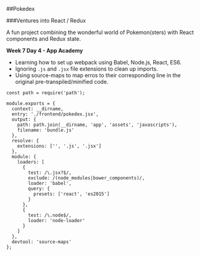 ##Pokedex

###Ventures into React / Redux

A fun project combining the wonderful world of Pokemon(sters) with React components and Redux state.

__Week 7 Day 4 - App Academy__

- Learning how to set up webpack using Babel, Node.js, React, ES6.
- Ignoring `.js` and `.jsx` file extensions to clean up imports.
- Using source-maps to map erros to their corresponding line in the original pre-transpiled/minified code.

```
const path = require('path');

module.exports = {
  context: __dirname,
  entry: './frontend/pokedex.jsx',
  output: {
    path: path.join(__dirname, 'app', 'assets', 'javascripts'),
    filename: 'bundle.js'
  },
  resolve: {
    extensions: ['', '.js', '.jsx']
  },
  module: {
    loaders: [
      {
        test: /\.jsx?$/,
        exclude: /(node_modules|bower_components)/,
        loader: 'babel',
        query: {
          presets: ['react', 'es2015']
        }
      },
      {
        test: /\.node$/,
        loader: 'node-loader'
      }
    ]
  },
  devtool: 'source-maps'
};
```
